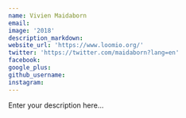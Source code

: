 ```yaml
---
name: Vivien Maidaborn
email:
image: '2018'
description_markdown:
website_url: 'https://www.loomio.org/'
twitter: 'https://twitter.com/maidaborn?lang=en'
facebook:
google_plus:
github_username:
instagram:
---
```


Enter your description here...
